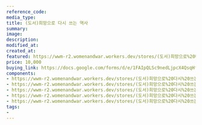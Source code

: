 ```yaml
---
reference_code:
media_type:
title: (도서)희망으로 다시 쓰는 역사
summary:
image:
description:
modified_at:
created_at:
featured: https://wwm-r2.womenandwar.workers.dev/stores/(도서)희망으로%20다시%20쓰는%20역사/1.%20희망으로.png
price: 10,000
buying_link: https://docs.google.com/forms/d/e/1FAIpQLSc9nedLjpcX4QsqHfsDClSUvnY_z8JjKZMrkfDJmnqozNUliA/viewform
components:
- https://wwm-r2.womenandwar.workers.dev/stores/(도서)희망으로%20다시%20쓰는%20역사/02_희망으로쓰는역사%20(4)r.jpg
- https://wwm-r2.womenandwar.workers.dev/stores/(도서)희망으로%20다시%20쓰는%20역사/1.%20희망으로.png
- https://wwm-r2.womenandwar.workers.dev/stores/(도서)희망으로%20다시%20쓰는%20역사/2.%20희망으로2.png
- https://wwm-r2.womenandwar.workers.dev/stores/(도서)희망으로%20다시%20쓰는%20역사/02_희망으로쓰는역사%20(5)r.jpg
- https://wwm-r2.womenandwar.workers.dev/stores/(도서)희망으로%20다시%20쓰는%20역사/02_희망으로쓰는역사%20(6)r.jpg
tags:
-
---
```

